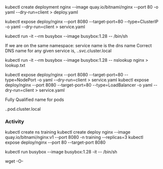 kubectl create deployment nginx --image quay.io/bitnami/nginx --port 80 -o yaml --dry-run=client > deploy.yaml


kubectl expose deploy/nginx --port 8080 --target-port=80 --type=ClusterIP -o yaml --dry-run=client > service.yaml

kubectl run -it --rm busybox --image busybox:1.28 -- /bin/sh


If we are on the same namespace: service name is the dns name
Correct DNS name for any given service is,
<service-name>.<namespace-name>.svc.cluster.local


kubectl run -it --rm busybox --image busybox:1.28 -- nslookup nginx > lookup.txt

kubectl expose deploy/nginx --port 8080 --target-port=80 --type=NodePort -o yaml --dry-run=client > service.yaml
kubectl expose deploy/nginx --port 8080 --target-port=80 --type=LoadBalancer -o yaml --dry-run=client > service.yaml



Fully Qualified name for pods

<pod-ip-with-dashes-instead-of-dots>.<namespace>.pod.cluster.local


### Activity 

kubectl create ns training
kubectl create deploy nginx --image quay.io/bitnami/nginx:v1 --port 8080 -n training --replicas=3
kubectl expose deploy/nginx --port 80 --target-port 8080

kubectl run busybox --image busybox:1.28 -it -- /bin/sh

wget -O- <url>